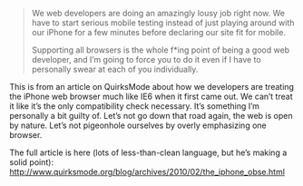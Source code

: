 <!--
slug: mobile-web-development-iphone-not-everything
date: Fri Feb 12 2010 00:48:53 GMT+0100 (CET)
tags: iphone, web development, mobile
title: We web dev...
id: 384510452
link: http://joreteg.com/post/384510452/mobile-web-development-iphone-not-everything
raw: {"blog_name":"henrikjoreteg","id":384510452,"post_url":"http://joreteg.com/post/384510452/mobile-web-development-iphone-not-everything","slug":"mobile-web-development-iphone-not-everything","type":"quote","date":"2010-02-11 23:48:53 GMT","timestamp":1265932133,"state":"published","format":"html","reblog_key":"ZyrYjmQ7","tags":["iphone","web development","mobile"],"short_url":"http://tmblr.co/ZgL_YyMwodq","recommended_source":null,"recommended_color":null,"highlighted":[],"note_count":1,"text":"<p>We web developers are doing an amazingly lousy job right now. We have to start serious mobile testing instead of just playing around with our iPhone for a few minutes before declaring our site fit for mobile.</p>\n\n<p>Supporting all browsers is the whole f*ing point of being a good web developer, and I’m going to force you to do it even if I have to personally swear at each of you individually.</p>","source":"<p>This is from an article on QuirksMode about how we developers are treating the iPhone web browser much like IE6 when it first came out. We can&rsquo;t treat it like it&rsquo;s the only compatibility check necessary. It&rsquo;s something I&rsquo;m personally a bit guilty of. Let&rsquo;s not go down that road again, the web is open by nature. Let&rsquo;s not pigeonhole ourselves by overly emphasizing one browser.</p>\n\n<p>The full article is here (lots of less-than-clean language, but he&rsquo;s making a solid point): <a href=\"http://www.quirksmode.org/blog/archives/2010/02/the_iphone_obse.html\">http://www.quirksmode.org/blog/archives/2010/02/the_iphone_obse.html</a></p>","reblog":{"tree_html":"","comment":"<p>This is from an article on QuirksMode about how we developers are treating the iPhone web browser much like IE6 when it first came out. We can’t treat it like it’s the only compatibility check necessary. It’s something I’m personally a bit guilty of. Let’s not go down that road again, the web is open by nature. Let’s not pigeonhole ourselves by overly emphasizing one browser.</p>\n\n<p>The full article is here (lots of less-than-clean language, but he’s making a solid point): <a href=\"http://www.quirksmode.org/blog/archives/2010/02/the_iphone_obse.html\">http://www.quirksmode.org/blog/archives/2010/02/the_iphone_obse.html</a></p>"},"title":"We web dev...","body":"<blockquote><p>We web developers are doing an amazingly lousy job right now. We have to start serious mobile testing instead of just playing around with our iPhone for a few minutes before declaring our site fit for mobile.</p>\n\n<p>Supporting all browsers is the whole f*ing point of being a good web developer, and I’m going to force you to do it even if I have to personally swear at each of you individually.</p></blockquote>\n<p>This is from an article on QuirksMode about how we developers are treating the iPhone web browser much like IE6 when it first came out. We can&rsquo;t treat it like it&rsquo;s the only compatibility check necessary. It&rsquo;s something I&rsquo;m personally a bit guilty of. Let&rsquo;s not go down that road again, the web is open by nature. Let&rsquo;s not pigeonhole ourselves by overly emphasizing one browser.</p>\n\n<p>The full article is here (lots of less-than-clean language, but he&rsquo;s making a solid point): <a href=\"http://www.quirksmode.org/blog/archives/2010/02/the_iphone_obse.html\">http://www.quirksmode.org/blog/archives/2010/02/the_iphone_obse.html</a></p>"}
publish: 2010-02-012
-->


> We web developers are doing an amazingly lousy job right now. We have
> to start serious mobile testing instead of just playing around with
> our iPhone for a few minutes before declaring our site fit for mobile.
>
> Supporting all browsers is the whole f\*ing point of being a good web
> developer, and I’m going to force you to do it even if I have to
> personally swear at each of you individually.

This is from an article on QuirksMode about how we developers are
treating the iPhone web browser much like IE6 when it first came out. We
can’t treat it like it’s the only compatibility check necessary. It’s
something I’m personally a bit guilty of. Let’s not go down that road
again, the web is open by nature. Let’s not pigeonhole ourselves by
overly emphasizing one browser.

The full article is here (lots of less-than-clean language, but he’s
making a solid point):
<http://www.quirksmode.org/blog/archives/2010/02/the_iphone_obse.html>

